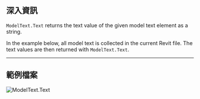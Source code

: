 ## 深入資訊
`ModelText.Text` returns the text value of the given model text element as a string.

In the example below, all model text is collected in the current Revit file. The text values are then returned with `ModelText.Text`.
___
## 範例檔案

![ModelText.Text](./Revit.Elements.ModelText.Text_img.jpg)
